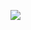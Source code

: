 ![](https://user-images.githubusercontent.com/41230766/87717302-d7674280-c7b8-11ea-94fd-9ba647a95fd2.jpg)
